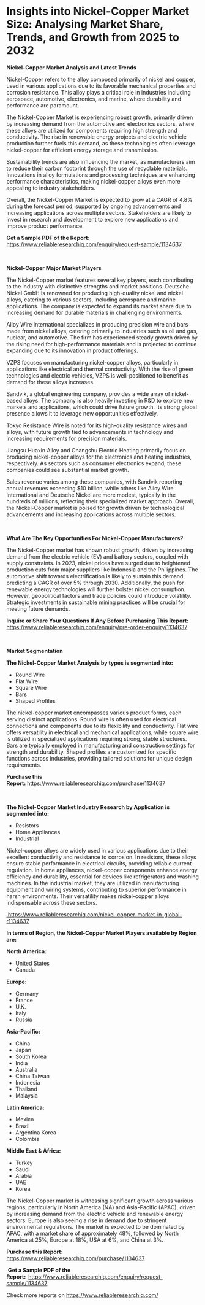 <p><h1>Insights into Nickel-Copper Market Size: Analysing Market Share, Trends, and Growth from 2025 to 2032</h1></p><p><strong>Nickel-Copper Market Analysis and Latest Trends</strong></p>
<p><p>Nickel-Copper refers to the alloy composed primarily of nickel and copper, used in various applications due to its favorable mechanical properties and corrosion resistance. This alloy plays a critical role in industries including aerospace, automotive, electronics, and marine, where durability and performance are paramount. </p><p>The Nickel-Copper Market is experiencing robust growth, primarily driven by increasing demand from the automotive and electronics sectors, where these alloys are utilized for components requiring high strength and conductivity. The rise in renewable energy projects and electric vehicle production further fuels this demand, as these technologies often leverage nickel-copper for efficient energy storage and transmission.</p><p>Sustainability trends are also influencing the market, as manufacturers aim to reduce their carbon footprint through the use of recyclable materials. Innovations in alloy formulations and processing techniques are enhancing performance characteristics, making nickel-copper alloys even more appealing to industry stakeholders.</p><p>Overall, the Nickel-Copper Market is expected to grow at a CAGR of 4.8% during the forecast period, supported by ongoing advancements and increasing applications across multiple sectors. Stakeholders are likely to invest in research and development to explore new applications and improve product performance.</p></p>
<p><strong>Get a Sample PDF of the Report:&nbsp;</strong> <a href="https://www.reliableresearchiq.com/enquiry/request-sample/1134637?utm_campaign=3461&utm_medium=2&utm_source=Github&utm_content=ia&utm_term=25032025&utm_id=nickel-copper">https://www.reliableresearchiq.com/enquiry/request-sample/1134637</a></p>
<p>&nbsp;</p>
<p><strong>Nickel-Copper Major Market Players</strong></p>
<p><p>The Nickel-Copper market features several key players, each contributing to the industry with distinctive strengths and market positions. Deutsche Nickel GmbH is renowned for producing high-quality nickel and nickel alloys, catering to various sectors, including aerospace and marine applications. The company is expected to expand its market share due to increasing demand for durable materials in challenging environments.</p><p>Alloy Wire International specializes in producing precision wire and bars made from nickel alloys, catering primarily to industries such as oil and gas, nuclear, and automotive. The firm has experienced steady growth driven by the rising need for high-performance materials and is projected to continue expanding due to its innovation in product offerings.</p><p>VZPS focuses on manufacturing nickel-copper alloys, particularly in applications like electrical and thermal conductivity. With the rise of green technologies and electric vehicles, VZPS is well-positioned to benefit as demand for these alloys increases.</p><p>Sandvik, a global engineering company, provides a wide array of nickel-based alloys. The company is also heavily investing in R&D to explore new markets and applications, which could drive future growth. Its strong global presence allows it to leverage new opportunities effectively.</p><p>Tokyo Resistance Wire is noted for its high-quality resistance wires and alloys, with future growth tied to advancements in technology and increasing requirements for precision materials.</p><p>Jiangsu Huaxin Alloy and Changshu Electric Heating primarily focus on producing nickel-copper alloys for the electronics and heating industries, respectively. As sectors such as consumer electronics expand, these companies could see substantial market growth.</p><p>Sales revenue varies among these companies, with Sandvik reporting annual revenues exceeding $10 billion, while others like Alloy Wire International and Deutsche Nickel are more modest, typically in the hundreds of millions, reflecting their specialized market approach. Overall, the Nickel-Copper market is poised for growth driven by technological advancements and increasing applications across multiple sectors.</p></p>
<p>&nbsp;</p>
<p><strong>What Are The Key Opportunities For Nickel-Copper Manufacturers?</strong></p>
<p><p>The Nickel-Copper market has shown robust growth, driven by increasing demand from the electric vehicle (EV) and battery sectors, coupled with supply constraints. In 2023, nickel prices have surged due to heightened production cuts from major suppliers like Indonesia and the Philippines. The automotive shift towards electrification is likely to sustain this demand, predicting a CAGR of over 5% through 2030. Additionally, the push for renewable energy technologies will further bolster nickel consumption. However, geopolitical factors and trade policies could introduce volatility. Strategic investments in sustainable mining practices will be crucial for meeting future demands.</p></p>
<p><strong>Inquire or Share Your Questions If Any Before Purchasing This Report:</strong> <a href="https://www.reliableresearchiq.com/enquiry/pre-order-enquiry/1134637?utm_campaign=3461&utm_medium=2&utm_source=Github&utm_content=ia&utm_term=25032025&utm_id=nickel-copper">https://www.reliableresearchiq.com/enquiry/pre-order-enquiry/1134637</a></p>
<p>&nbsp;</p>
<p><strong>Market Segmentation</strong></p>
<p><strong>The Nickel-Copper Market Analysis by types is segmented into:</strong></p>
<p><ul><li>Round Wire</li><li>Flat Wire</li><li>Square Wire</li><li>Bars</li><li>Shaped Profiles</li></ul></p>
<p><p>The nickel-copper market encompasses various product forms, each serving distinct applications. Round wire is often used for electrical connections and components due to its flexibility and conductivity. Flat wire offers versatility in electrical and mechanical applications, while square wire is utilized in specialized applications requiring strong, stable structures. Bars are typically employed in manufacturing and construction settings for strength and durability. Shaped profiles are customized for specific functions across industries, providing tailored solutions for unique design requirements.</p></p>
<p><strong>Purchase this Report:&nbsp;</strong><a href="https://www.reliableresearchiq.com/purchase/1134637?utm_campaign=3461&utm_medium=2&utm_source=Github&utm_content=ia&utm_term=25032025&utm_id=nickel-copper">https://www.reliableresearchiq.com/purchase/1134637</a></p>
<p>&nbsp;</p>
<p><strong>The Nickel-Copper Market Industry Research by Application is segmented into:</strong></p>
<p><ul><li>Resistors</li><li>Home Appliances</li><li>Industrial</li></ul></p>
<p><p>Nickel-copper alloys are widely used in various applications due to their excellent conductivity and resistance to corrosion. In resistors, these alloys ensure stable performance in electrical circuits, providing reliable current regulation. In home appliances, nickel-copper components enhance energy efficiency and durability, essential for devices like refrigerators and washing machines. In the industrial market, they are utilized in manufacturing equipment and wiring systems, contributing to superior performance in harsh environments. Their versatility makes nickel-copper alloys indispensable across these sectors.</p></p>
<p><a href="https://www.reliableresearchiq.com/nickel-copper-market-in-global-r1134637?utm_campaign=3461&utm_medium=2&utm_source=Github&utm_content=ia&utm_term=25032025&utm_id=nickel-copper">&nbsp;https://www.reliableresearchiq.com/nickel-copper-market-in-global-r1134637</a></p>
<p><strong>In terms of Region, the Nickel-Copper Market Players available by Region are:</strong></p>
<p>
    <p> <strong> North America: </strong>
        <ul>
            <li>United States</li>
            <li>Canada</li>
        </ul>
        </p> 
    <p> <strong> Europe: </strong>
        <ul>
            <li>Germany</li>
            <li>France</li>
            <li>U.K.</li>
            <li>Italy</li>
            <li>Russia</li>
        </ul>
        </p> 
    <p> <strong> Asia-Pacific: </strong>
        <ul>
            <li>China</li>
            <li>Japan</li>
            <li>South Korea</li>
            <li>India</li>
            <li>Australia</li>
            <li>China Taiwan</li>
            <li>Indonesia</li>
            <li>Thailand</li>
            <li>Malaysia</li>
        </ul>
        </p> 
    <p> <strong> Latin America: </strong>
        <ul>
            <li>Mexico</li>
            <li>Brazil</li>
            <li>Argentina Korea</li>
            <li>Colombia</li>
        </ul>
        </p> 
    <p> <strong> Middle East & Africa: </strong>
        <ul>
            <li>Turkey</li>
            <li>Saudi</li>
            <li>Arabia</li>
            <li>UAE</li>
            <li>Korea</li>
        </ul>
    </p>
    </p>
<p><p>The Nickel-Copper market is witnessing significant growth across various regions, particularly in North America (NA) and Asia-Pacific (APAC), driven by increasing demand from the electric vehicle and renewable energy sectors. Europe is also seeing a rise in demand due to stringent environmental regulations. The market is expected to be dominated by APAC, with a market share of approximately 48%, followed by North America at 25%, Europe at 18%, USA at 6%, and China at 3%.</p></p>
<p><strong>Purchase this Report: </strong><a href="https://www.reliableresearchiq.com/purchase/1134637?utm_campaign=3461&utm_medium=2&utm_source=Github&utm_content=ia&utm_term=25032025&utm_id=nickel-copper">https://www.reliableresearchiq.com/purchase/1134637</a></p>
<p>&nbsp;<strong>Get a Sample PDF of the Report:&nbsp;&nbsp;</strong><a href="https://www.reliableresearchiq.com/enquiry/request-sample/1134637?utm_campaign=3461&utm_medium=2&utm_source=Github&utm_content=ia&utm_term=25032025&utm_id=nickel-copper">https://www.reliableresearchiq.com/enquiry/request-sample/1134637</a></p>
<p><strong></strong></p>
<p>Check more reports on <a href="https://www.reliableresearchiq.com/?utm_campaign=3461&utm_medium=2&utm_source=Github&utm_content=ia&utm_term=25032025&utm_id=nickel-copper">https://www.reliableresearchiq.com/</a></p>